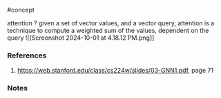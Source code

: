#concept

attention
?
given a set of vector values, and a vector query, attention is a technique to compute a weighted sum of the values, dependent on the query
![[Screenshot 2024-10-01 at 4.18.12 PM.png]]

### References
1. https://web.stanford.edu/class/cs224w/slides/03-GNN1.pdf, page 71

### Notes




